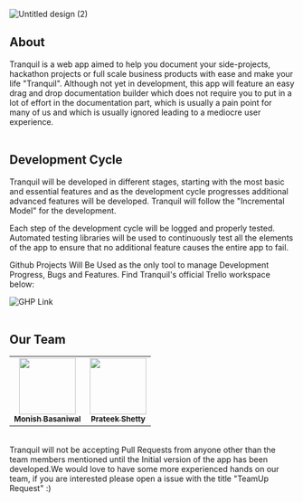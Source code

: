 ![Untitled design (2)](https://user-images.githubusercontent.com/46259712/118441301-9efd0180-b706-11eb-9866-e0725ac7d7b1.gif)

## About
Tranquil is a web app aimed to help you document your side-projects, hackathon projects or full scale business products with ease and make your life "Tranquil". Although not yet in development, this app will feature an easy drag and drop documentation builder which does not require you to put in a lot of effort in the documentation part, which is usually a pain point for many of us and which is usually ignored leading to a mediocre user experience.
<br>
<br>
## Development Cycle
Tranquil will be developed in different stages, starting with the most basic and essential features and as the development cycle progresses additional advanced features will be developed. Tranquil will follow the "Incremental Model" for the development.

Each step of the development cycle will be logged and properly tested. Automated testing libraries will be used to continuously test all the elements of the app to ensure that no additional feature causes the entire app to fail.

Github Projects Will Be Used as the only tool to manage Development Progress, Bugs and Features. Find Tranquil's official Trello workspace below:

![GHP Link](https://img.shields.io/static/v1?label=Github%20Projects&message=SEE%20BOARDS&color=blue&style=for-the-badge&logo=github&link=https://trello.com/tranquil12)
<br>
<br>
## Our Team
<!-- markdownlint-disable -->
<table>
  <tr>
    <td align="center"><a href="https://github.com/monizb"><img src="https://avatars.githubusercontent.com/u/46259712?v=4" width="100px;" alt=""/><br /><sub><b>Monish Basaniwal</b></sub></a><br /></td>
    <td align="center"><a href="https://github.com/gosLp"><img src="https://avatars.githubusercontent.com/u/68729469?v=4" width="100px;" alt=""/><br /><sub><b>Prateek Shetty</b></sub></a><br /></td>
    
  </tr>
</table>
<!-- markdownlint-enable -->
<br>
Tranquil will not be accepting Pull Requests from anyone other than the team members mentioned until the Initial version of the app has been developed.We would love to have some more experienced hands on our team, if you are interested please open a issue with the title "TeamUp Request" :)
